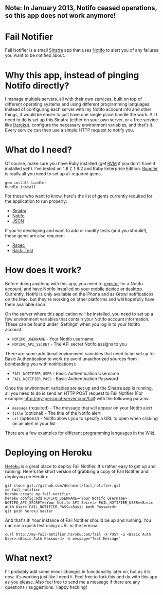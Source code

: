 ## Note: In January 2013, Notifo ceased operations, so this app does not work anymore!

Fail Notifier
=============

Fail Notifier is a small [Sinatra](http://www.sinatrarb.com/) app that uses [Notifo](http://notifo.com/) to alert you of any failures you want to be notified about.

Why this app, instead of pinging Notifo directly?
===================================================

I manage multiple servers, all with their own services, built on top of different operating systems and using different programming languages. Instead of configuring each server with my Notifo account info and other things, it would be easier to just have one single place handle the work. All I need to do is set up this Sinatra (either on your own server, or a free service like [Heroku](http://heroku.com/)), configure the necessary environment variables, and that's it. Every service can then use a simple HTTP request to notify you.

What do I need?
===============

Of course, make sure you have Ruby installed (get [RVM](http://rvm.beginrescueend.com/) if you don't have it installed yet!). I've tested on 1.8.7, 1.9.2 and Ruby Enterprise Edition. [Bundler](http://gembundler.com/) is really all you need to set up all required gems.

    gem install bundler
    bundle install

For those who want to know, here's the list of gems currently required for the application to run properly:

 * [Sinatra](http://www.sinatrarb.com/)
 * [Notifo](http://github.com/jot/notifo)
 * [JSON](http://flori.github.com/json/)

If you're developing and want to add or modify tests (and you should!), these gems are also required:

 * [Rspec](http://rspec.info)
 * [Rack::Test](http://github.com/brynary/rack-test)

How does it work?
=================

Before doing anything with this app, you need to [register](http://notifo.com/register) for a Notifo account, and have Notifo installed on your [mobile device](http://notifo.com/mobile_apps) or [desktop](http://notifo.com/desktop). Currently, Notifo is only available on the iPhone and as Growl notifications on the Mac, but they're working on other platforms and will hopefully have them available soon.

On the server where this application will be installed, you need to set up a few environment variables that contain your Notifo account information. These can be found under 'Settings' when you log in to your Notifo account:

 * `NOTIFO_USERNAME` -  Your Notifo username
 * `NOTIFO_API_SECRET` - The API secret Notifo assigns to you

There are some additional environment variables that need to be set up for Basic Authentication to work (to avoid unauthorized sources from bombarding you with notifications):

 * `FAIL_NOTIFIER_USER` - Basic Authentication Username
 * `FAIL_NOTIFIER_PASS` - Basic Authentication Password

Once the environment variables are set up and the Sinatra app is running, all you need to do is send an HTTP POST request to Fail Notifier (For example: http://my-personal-server.com/fail) with the following params:

 * `message` (required) - The message that will appear on your Notifo alert
 * `title` (optional) - The title of the Notifo alert
 * `url` (optional) - Notifo allows you to specify a URL to open when clicking on an alert in your list

There are a few [examples for different programming languages](http://github.com/dennmart/fail_notifier/wiki/Examples) in the Wiki.

Deploying on Heroku
===================

[Heroku](http://heroku.com) is a great place to deploy Fail Notifier. It's rather easy to get up and running. Here's the short version of grabbing a copy of Fail Notifier and deploying on Heroku:

    git clone git://github.com/dennmart/fail_notifier.git
    cd fail_notifier
    heroku create my-fail-notifier
    heroku config:add NOTIFO_USERNAME=<Your Notifo Username> NOTIFO_API_SECRET=<Your Notifo API Secret> FAIL_NOTIFIER_USER=<Basic Auth User> FAIL_NOTIFIER_PASS=<Basic Auth Password>
    git push heroku master

And that's it! Your instance of Fail Notifier should be up and running. You can run a quick test using cURL in the terminal:

    curl http://my-fail-notifier.heroku.com/fail -X POST -u <Basic Auth User>:<Basic Auth Password> -d message="Test Message"

What next?
==========

I'll probably add some minor changes in functionality later on, but as it is now, it's working just like I need it. Feel free to fork this and do with this app as you please. Also feel free to send me a message if there are any questions / suggestions. Happy hacking!
